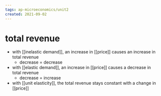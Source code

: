 ```yaml
---
tags: ap-microeconomics/unit2 
created: 2021-09-02
---
```


# total revenue

- with [[inelastic demand]], an increase in [[price]] causes an increase in total revenue
	- decrease = decrease
- with [[elastic demand]], an increase in [[price]] causes a decrease in total revenue
	- decrease = increase
- with [[unit elasticity]], the total revenue stays constant with a change in [[price]] 
